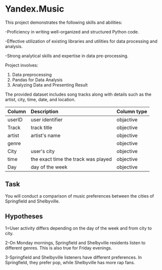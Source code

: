# Yandex.Music

This project demonstrates the following skills and abilities:

-Proficiency in writing well-organized and structured Python code.

-Effective utilization of existing libraries and utilities for data processing and analysis.

-Strong analytical skills and expertise in data pre-processing.

Project involves:
1. Data preprocessing
2. Pandas for Data Analysis
3. Analyzing Data and Presenting Result


The provided dataset includes song tracks along with details such as the artist, city, time, date, and location.

|Column            |Description         |Column type | 
 |:---------------|:------------------------|:-------------|
 | userID     | user identifier| objactive      |
 | Track   | track title   | objective      |
 | artist   | artist's name | objective    |
 | genre      |  | objective    |
 | City       | user's city |  objective    |
 | time     |  the exact time the track was played | objective     |
 | Day      | day of the week | objective    |

 ## Task

You will conduct a comparison of music preferences between the cities of Springfield and Shelbyville.

## Hypotheses

1=User activity differs depending on the day of the week and from city to city.

2-On Monday mornings, Springfield and Shelbyville residents listen to different genres. This is also true for Friday evenings.

3-Springfield and Shelbyville listeners have different preferences. In Springfield, they prefer pop, while Shelbyville has more rap fans.
